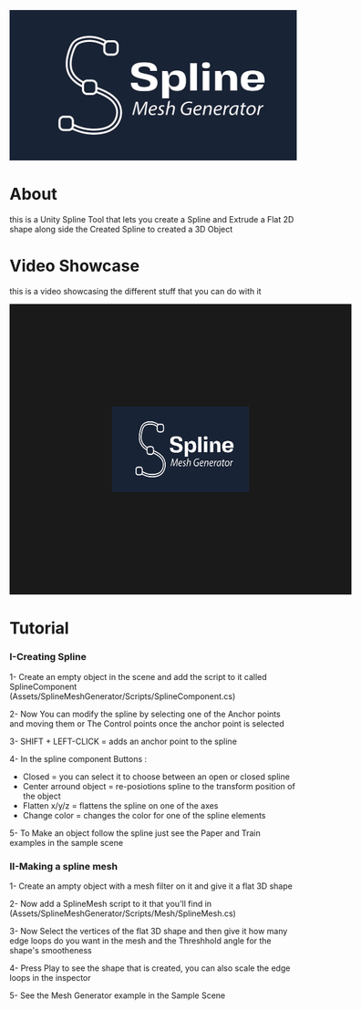 ![Design and Development](https://github.com/yacineKahlerras/SplineMesh/blob/main/Banner.png)

# About
this is a Unity Spline Tool that lets you create a Spline and Extrude a Flat 2D shape along side the Created Spline to created a 3D Object

# Video Showcase
this is a video showcasing the different stuff that you can do with it


<a href="https://www.youtube.com/watch?feature=player_embedded&v=wNiQDz2-Mu8
" target="_blank" rel="noopener noreferrer"><img src="https://github.com/yacineKahlerras/SplineMesh/blob/main/Banner.png" 
alt="IMAGE ALT TEXT HERE" width="240" height="150" border="180" /></a>

# Tutorial

### I-Creating Spline

1- Create an empty object in the scene and add the script to it called SplineComponent (Assets/SplineMeshGenerator/Scripts/SplineComponent.cs)

2- Now You can modify the spline by selecting one of the Anchor points and moving them or The Control points once the anchor point is selected

3- SHIFT + LEFT-CLICK = adds an anchor point to the spline

4- In the spline component Buttons :
  * Closed = you can select it to choose between an open or closed spline
  * Center arround object = re-posiotions spline to the transform position of the object
  * Flatten x/y/z = flattens the spline on one of the axes
  * Change color = changes the color for one of the spline elements

5- To Make an object follow the spline just see the Paper and Train examples in the sample scene

### II-Making a spline mesh

1- Create an ampty object with a mesh filter on it and give it a flat 3D shape

2- Now add a SplineMesh script to it that you'll find in (Assets/SplineMeshGenerator/Scripts/Mesh/SplineMesh.cs)

3- Now Select the vertices of the flat 3D shape and then give it how many edge loops do you want in the mesh and the Threshhold angle for the shape's smootheness

4- Press Play to see the shape that is created, you can also scale the edge loops in the inspector

5- See the Mesh Generator example in the Sample Scene
